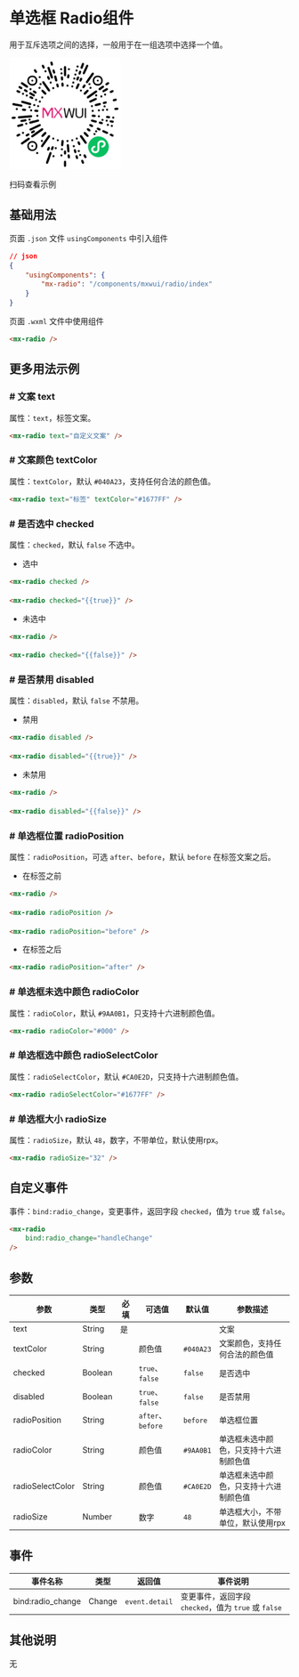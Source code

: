 # 单选框 Radio组件

用于互斥选项之间的选择，一般用于在一组选项中选择一个值。

![扫码查看](../imgs/radio_qrcode.png)

扫码查看示例

## 基础用法
页面 `.json` 文件 `usingComponents` 中引入组件
```json
// json
{
    "usingComponents": {
        "mx-radio": "/components/mxwui/radio/index"
    }
}
```

页面 `.wxml` 文件中使用组件
```html
<mx-radio />
```

## 更多用法示例
### # 文案 text
属性：`text`，标签文案。
```html
<mx-radio text="自定义文案" />
```

### # 文案颜色 textColor
属性：`textColor`，默认 `#040A23`，支持任何合法的颜色值。
```html
<mx-radio text="标签" textColor="#1677FF" />
```

### # 是否选中 checked
属性：`checked`，默认 `false` 不选中。

- 选中
```html
<mx-radio checked />

<mx-radio checked="{{true}}" />
```

- 未选中
```html
<mx-radio />

<mx-radio checked="{{false}}" />
```

### # 是否禁用 disabled
属性：`disabled`，默认 `false` 不禁用。
- 禁用
```html
<mx-radio disabled />

<mx-radio disabled="{{true}}" />
```

- 未禁用
```html
<mx-radio />

<mx-radio disabled="{{false}}" />
```

### # 单选框位置 radioPosition
属性：`radioPosition`，可选 `after`、`before`，默认 `before` 在标签文案之后。

- 在标签之前
```html
<mx-radio />

<mx-radio radioPosition />

<mx-radio radioPosition="before" />
```

- 在标签之后
```html
<mx-radio radioPosition="after" />
```

### # 单选框未选中颜色 radioColor
属性：`radioColor`，默认 `#9AA0B1`，只支持十六进制颜色值。
```html
<mx-radio radioColor="#000" />
```

### # 单选框选中颜色 radioSelectColor
属性：`radioSelectColor`，默认 `#CA0E2D`，只支持十六进制颜色值。
```html
<mx-radio radioSelectColor="#1677FF" />
```

### # 单选框大小 radioSize
属性：`radioSize`，默认 `48`，数字，不带单位，默认使用rpx。
```html
<mx-radio radioSize="32" />
```

## 自定义事件
事件：`bind:radio_change`，变更事件，返回字段 `checked`，值为 `true` 或 `false`。
```html
<mx-radio 
    bind:radio_change="handleChange" 
/>
```

<!-- ## 参数示意图
![组件参数分解示意图](../imgs/radio_params.png) -->

## 参数
|参数|类型|必填|可选值|默认值|参数描述|
|----|----|----|----|----|----|
|text|String|是|||文案|
|textColor|String||颜色值|`#040A23`|文案颜色，支持任何合法的颜色值|
|checked|Boolean||`true`、`false`|`false`|是否选中|
|disabled|Boolean||`true`、`false`|`false`|是否禁用|
|radioPosition|String||`after`、`before`|`before`|单选框位置|
|radioColor|String||颜色值|`#9AA0B1`|单选框未选中颜色，只支持十六进制颜色值|
|radioSelectColor|String||颜色值|`#CA0E2D`|单选框未选中颜色，只支持十六进制颜色值|
|radioSize|Number||数字|`48`|单选框大小，不带单位，默认使用rpx|

## 事件
|事件名称|类型|返回值|事件说明|
|----|----|----|----|
|bind:radio_change|Change|`event.detail`|变更事件，返回字段 `checked`，值为 `true` 或 `false`|

## 其他说明
无